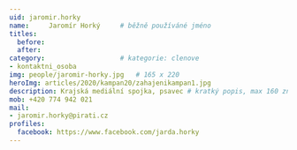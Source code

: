 ```yaml
---
uid: jaromir.horky
name:     Jaromír Horký  	# běžně používáné jméno
titles:
  before: 
  after:
category:                   # kategorie: clenove
- kontaktni_osoba
img: people/jaromir-horky.jpg   # 165 x 220
heroImg: articles/2020/kampan20/zahajenikampan1.jpg
description: Krajská mediální spojka, psavec # kratký popis, max 160 znaků
mob: +420 774 942 021
mail:
- jaromir.horky@pirati.cz
profiles:
  facebook: https://www.facebook.com/jarda.horky
---
```

